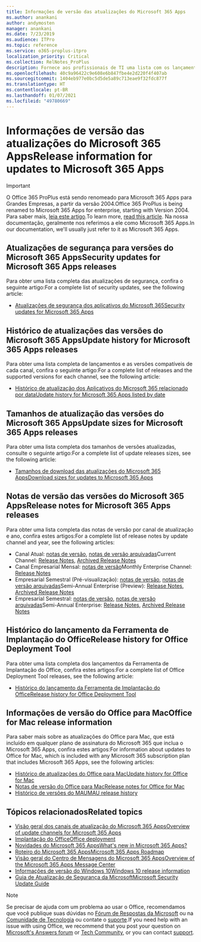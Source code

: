 ```yaml
---
title: Informações de versão das atualizações do Microsoft 365 Apps
ms.author: anankani
author: andymosten
manager: anankani
ms.date: 7/23/2019
ms.audience: ITPro
ms.topic: reference
ms.service: o365-proplus-itpro
localization_priority: Critical
ms.collection: RelNotes_ProPlus
description: Fornece aos profissionais de TI uma lista com os lançamentos mais recentes para o Microsoft 365 Apps para cada canal de atualização, e links para notas de versão e o histórico de atualizações
ms.openlocfilehash: 40c9a96422c9e608e6b847fbe4e2d220f4f407ab
ms.sourcegitcommit: 1404eb977e0bc5d5de5a89c713eae9f32fdc877f
ms.translationtype: HT
ms.contentlocale: pt-BR
ms.lasthandoff: 01/07/2021
ms.locfileid: "49780669"
---
```

# <a name="release-information-for-updates-to-microsoft-365-apps"></a><span data-ttu-id="0ce27-103">Informações de versão das atualizações do Microsoft 365 Apps</span><span class="sxs-lookup"><span data-stu-id="0ce27-103">Release information for updates to Microsoft 365 Apps</span></span>


> [!IMPORTANT]
> <span data-ttu-id="0ce27-104">O Office 365 ProPlus está sendo renomeado para Microsoft 365 Apps para Grandes Empresas, a partir da versão 2004.</span><span class="sxs-lookup"><span data-stu-id="0ce27-104">Office 365 ProPlus is being renamed to Microsoft 365 Apps for enterprise, starting with Version 2004.</span></span> <span data-ttu-id="0ce27-105">Para saber mais, [leia este artigo](https://go.microsoft.com/fwlink/p/?linkid=2123420).</span><span class="sxs-lookup"><span data-stu-id="0ce27-105">To learn more, [read this article](https://go.microsoft.com/fwlink/p/?linkid=2123420).</span></span> <span data-ttu-id="0ce27-106">Na nossa documentação, geralmente nos referimos a ele como Microsoft 365 Apps.</span><span class="sxs-lookup"><span data-stu-id="0ce27-106">In our documentation, we'll usually just refer to it as Microsoft 365 Apps.</span></span>


## <a name="security-updates-for-microsoft-365-apps-releases"></a><span data-ttu-id="0ce27-107">Atualizações de segurança para versões do Microsoft 365 Apps</span><span class="sxs-lookup"><span data-stu-id="0ce27-107">Security updates for Microsoft 365 Apps releases</span></span>

<span data-ttu-id="0ce27-108">Para obter uma lista completa das atualizações de segurança, confira o seguinte artigo:</span><span class="sxs-lookup"><span data-stu-id="0ce27-108">For a complete list of security updates, see the following article:</span></span>
 - [<span data-ttu-id="0ce27-109">Atualizações de segurança dos aplicativos do Microsoft 365</span><span class="sxs-lookup"><span data-stu-id="0ce27-109">Security updates for Microsoft 365 Apps</span></span>](microsoft365-apps-security-updates.md)


## <a name="update-history-for-microsoft-365-apps-releases"></a><span data-ttu-id="0ce27-110">Histórico de atualizações das versões do Microsoft 365 Apps</span><span class="sxs-lookup"><span data-stu-id="0ce27-110">Update history for Microsoft 365 Apps releases</span></span>

<span data-ttu-id="0ce27-111">Para obter uma lista completa de lançamentos e as versões compatíveis de cada canal, confira o seguinte artigo:</span><span class="sxs-lookup"><span data-stu-id="0ce27-111">For a complete list of releases and the supported versions for each channel, see the following article:</span></span>

- [<span data-ttu-id="0ce27-112">Histórico de atualização dos Aplicativos do Microsoft 365 relacionado por data</span><span class="sxs-lookup"><span data-stu-id="0ce27-112">Update history for Microsoft 365 Apps listed by date</span></span>](update-history-microsoft365-apps-by-date.md)


 ## <a name="update-sizes-for-microsoft-365-apps-releases"></a><span data-ttu-id="0ce27-113">Tamanhos de atualização das versões do Microsoft 365 Apps</span><span class="sxs-lookup"><span data-stu-id="0ce27-113">Update sizes for Microsoft 365 Apps releases</span></span>

<span data-ttu-id="0ce27-114">Para obter uma lista completa dos tamanhos de versões atualizadas, consulte o seguinte artigo:</span><span class="sxs-lookup"><span data-stu-id="0ce27-114">For a complete list of update releases sizes, see the following article:</span></span>
 - [<span data-ttu-id="0ce27-115">Tamanhos de download das atualizações do Microsoft 365 Apps</span><span class="sxs-lookup"><span data-stu-id="0ce27-115">Download sizes for updates to Microsoft 365 Apps</span></span>](download-sizes-microsoft365-apps-updates.md)

## <a name="release-notes-for-microsoft-365-apps-releases"></a><span data-ttu-id="0ce27-116">Notas de versão das versões do Microsoft 365 Apps</span><span class="sxs-lookup"><span data-stu-id="0ce27-116">Release notes for Microsoft 365 Apps releases</span></span>

<span data-ttu-id="0ce27-117">Para obter uma lista completa das notas de versão por canal de atualização e ano, confira estes artigos:</span><span class="sxs-lookup"><span data-stu-id="0ce27-117">For a complete list of release notes by update channel and year, see the following articles:</span></span>
 - <span data-ttu-id="0ce27-118">Canal Atual: [notas de versão](current-channel.md), [notas de versão arquivadas](monthly-channel-archived.md)</span><span class="sxs-lookup"><span data-stu-id="0ce27-118">Current Channel: [Release Notes](current-channel.md), [Archived Release Notes](monthly-channel-archived.md)</span></span>
 - <span data-ttu-id="0ce27-119">Canal Empresarial Mensal:  [notas de versão](monthly-enterprise-channel.md)</span><span class="sxs-lookup"><span data-stu-id="0ce27-119">Monthly Enterprise Channel:  [Release Notes](monthly-enterprise-channel.md)</span></span>
 - <span data-ttu-id="0ce27-120">Empresarial Semestral (Pré-visualização): [notas de versão](semi-annual-enterprise-channel-preview.md), [notas de versão arquivadas](semi-annual-enterprise-channel-preview-archived.md)</span><span class="sxs-lookup"><span data-stu-id="0ce27-120">Semi-Annual Enterprise (Preview): [Release Notes](semi-annual-enterprise-channel-preview.md), [Archived Release Notes](semi-annual-enterprise-channel-preview-archived.md)</span></span>
 - <span data-ttu-id="0ce27-121">Empresarial Semestral: [notas de versão](semi-annual-enterprise-channel.md), [notas de versão arquivadas](semi-annual-enterprise-channel-archived.md)</span><span class="sxs-lookup"><span data-stu-id="0ce27-121">Semi-Annual Enterprise: [Release Notes](semi-annual-enterprise-channel.md), [Archived Release Notes](semi-annual-enterprise-channel-archived.md)</span></span>

 ## <a name="release-history-for-office-deployment-tool"></a><span data-ttu-id="0ce27-122">Histórico do lançamento da Ferramenta de Implantação do Office</span><span class="sxs-lookup"><span data-stu-id="0ce27-122">Release history for Office Deployment Tool</span></span>
 <span data-ttu-id="0ce27-123">Para obter uma lista completa dos lançamentos da Ferramenta de Implantação do Office, confira estes artigos:</span><span class="sxs-lookup"><span data-stu-id="0ce27-123">For a complete list of Office Deployment Tool releases, see the following article:</span></span>
 - [<span data-ttu-id="0ce27-124">Histórico do lançamento da Ferramenta de Implantação do Office</span><span class="sxs-lookup"><span data-stu-id="0ce27-124">Release history for Office Deployment Tool</span></span>](ODT-release-history.md)

## <a name="office-for-mac-release-information"></a><span data-ttu-id="0ce27-125">Informações de versão do Office para Mac</span><span class="sxs-lookup"><span data-stu-id="0ce27-125">Office for Mac release information</span></span>

<span data-ttu-id="0ce27-126">Para saber mais sobre as atualizações do Office para Mac, que está incluído em qualquer plano de assinatura do Microsoft 365 que inclua o Microsoft 365 Apps, confira estes artigos:</span><span class="sxs-lookup"><span data-stu-id="0ce27-126">For information about updates to Office for Mac, which is included with any Microsoft 365 subscription plan that includes Microsoft 365 Apps, see the following articles:</span></span>
 - [<span data-ttu-id="0ce27-127">Histórico de atualizações do Office para Mac</span><span class="sxs-lookup"><span data-stu-id="0ce27-127">Update history for Office for Mac</span></span>](update-history-office-for-mac.md)
 - [<span data-ttu-id="0ce27-128">Notas de versão do Office para Mac</span><span class="sxs-lookup"><span data-stu-id="0ce27-128">Release notes for Office for Mac</span></span>](release-notes-office-for-mac.md)
 - [<span data-ttu-id="0ce27-129">Histórico de versões do MAU</span><span class="sxs-lookup"><span data-stu-id="0ce27-129">MAU release history</span></span>](release-history-microsoft-autoupdate.md)


## <a name="related-topics"></a><span data-ttu-id="0ce27-130">Tópicos relacionados</span><span class="sxs-lookup"><span data-stu-id="0ce27-130">Related topics</span></span>

- [<span data-ttu-id="0ce27-131">Visão geral dos canais de atualização do Microsoft 365 Apps</span><span class="sxs-lookup"><span data-stu-id="0ce27-131">Overview of update channels for Microsoft 365 Apps</span></span>](https://docs.microsoft.com/DeployOffice/overview-of-update-channels-for-office-365-proplus)
- [<span data-ttu-id="0ce27-132">Implantação do Office</span><span class="sxs-lookup"><span data-stu-id="0ce27-132">Office deployment</span></span>](https://docs.microsoft.com/deployoffice/)
- [<span data-ttu-id="0ce27-133">Novidades do Microsoft 365 Apps</span><span class="sxs-lookup"><span data-stu-id="0ce27-133">What's new in Microsoft 365 Apps?</span></span>](https://support.office.com/article/95c8d81d-08ba-42c1-914f-bca4603e1426)
- [<span data-ttu-id="0ce27-134">Roteiro do Microsoft 365 Apps</span><span class="sxs-lookup"><span data-stu-id="0ce27-134">Microsoft 365 Apps Roadmap</span></span>](https://products.office.com/business/office-365-roadmap)
- [<span data-ttu-id="0ce27-135">Visão geral do Centro de Mensagens do Microsoft 365 Apps</span><span class="sxs-lookup"><span data-stu-id="0ce27-135">Overview of the Microsoft 365 Apps Message Center</span></span>](https://support.office.com/article/38fb3333-bfcc-4340-a37b-deda509c2093)
- [<span data-ttu-id="0ce27-136">Informações de versão do Windows 10</span><span class="sxs-lookup"><span data-stu-id="0ce27-136">Windows 10 release information</span></span>](https://aka.ms/windows/releaseinfo)
- [<span data-ttu-id="0ce27-137">Guia de Atualização de Segurança da Microsoft</span><span class="sxs-lookup"><span data-stu-id="0ce27-137">Microsoft Security Update Guide</span></span>](https://portal.msrc.microsoft.com/)

> [!NOTE]
> <span data-ttu-id="0ce27-138">Se precisar de ajuda com um problema ao usar o Office, recomendamos que você publique suas dúvidas no [Fórum de Respostas da Microsoft](https://answers.microsoft.com/) ou na [Comunidade de Tecnologia](https://techcommunity.microsoft.com/) ou contate o [suporte](https://support.microsoft.com/contactus).</span><span class="sxs-lookup"><span data-stu-id="0ce27-138">If you need help with an issue with using Office, we recommend that you post your question on [Microsoft's Answers forum](https://answers.microsoft.com/) or [Tech Community](https://techcommunity.microsoft.com/), or you can contact [support](https://support.microsoft.com/contactus).</span></span>
